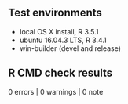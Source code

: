 ## Test environments
* local OS X install, R 3.5.1
* ubuntu 16.04.3 LTS, R 3.4.1
* win-builder (devel and release)

## R CMD check results

0 errors | 0 warnings | 0 note






